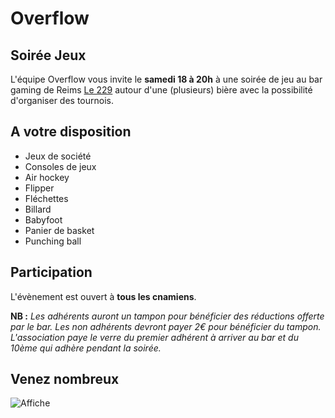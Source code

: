 # Overflow

## Soirée Jeux

L'équipe Overflow vous invite le **samedi 18 à 20h** à une soirée de jeu au bar gaming de Reims [Le 229](https://g.page/le229bargaming?share) autour d'une (plusieurs) bière avec la possibilité d'organiser des tournois. 

## A votre disposition 

- Jeux de société 
- Consoles de jeux
- Air hockey
- Flipper
- Fléchettes
- Billard
- Babyfoot
- Panier de basket
- Punching ball

## Participation

L'évènement est ouvert à **tous les cnamiens**.

**NB :**
*Les adhérents auront un tampon pour bénéficier des réductions offerte par le bar.*
*Les non adhérents devront payer 2€ pour bénéficier du tampon.*
*L'association paye le verre du premier adhérent à arriver au bar et du 10ème qui adhère pendant la soirée.*

## Venez nombreux

![Affiche](./img/gaming-party.png "Affiche")



